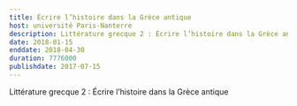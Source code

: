 ```yaml
---
title: Écrire l’histoire dans la Grèce antique
host: université Paris-Nanterre
description: Littérature grecque 2 : Écrire l’histoire dans la Grèce antique
date: 2018-01-15
enddate: 2018-04-30
duration: 7776000
publishdate: 2017-07-15
---
```


Littérature grecque 2 : Écrire l’histoire dans la Grèce antique
